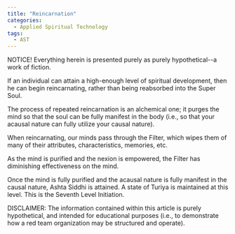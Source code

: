 ```yaml
---
title: "Reincarnation"
categories:
  - Applied Spiritual Technology
tags:
  - AST
---
```


NOTICE! Everything herein is presented purely as purely hypothetical--a work of fiction.



If an individual can attain a high-enough level of spiritual development,
then he can begin reincarnating, rather than being reabsorbed into the Super Soul.

The process of repeated reincarnation is an alchemical one;
it purges the mind so that the soul can be fully manifest in the body
(i.e., so that your acausal nature can fully utilize your causal nature).

When reincarnating, our minds pass through the Filter,
which wipes them of many of their attributes, characteristics, memories, etc.

As the mind is purified and the nexion is empowered,
the Filter has diminishing effectiveness on the mind.

Once the mind is fully purified and the acausal nature is fully manifest in the causal nature,
Ashta Siddhi is attained.
A state of Turiya is maintained at this level.
This is the Seventh Level Initiation.



DISCLAIMER:
The information contained within this article is purely hypothetical,
and intended for educational purposes
(i.e., to demonstrate how a red team organization may be structured and operate).

